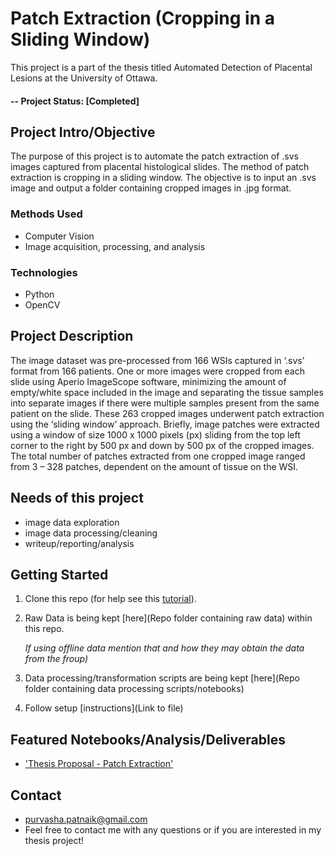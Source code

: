 # Patch Extraction (Cropping in a Sliding Window)
This project is a part of the thesis titled Automated Detection of Placental Lesions at the University of Ottawa.

#### -- Project Status: [Completed]

## Project Intro/Objective
The purpose of this project is to automate the patch extraction of .svs images captured from placental histological slides. The method of patch extraction is cropping in a sliding window. The objective is to input an .svs image and output a folder containing cropped images in .jpg format.

### Methods Used
* Computer Vision
* Image acquisition, processing, and analysis

### Technologies
* Python
* OpenCV

## Project Description
The image dataset was pre-processed from 166 WSIs captured in ‘.svs’ format from 166 patients. One or more images were cropped from each slide using Aperio ImageScope software, minimizing the amount of empty/white space included in the image and separating the tissue samples into separate images if there were multiple samples present from the same patient on the slide. These 263 cropped images underwent patch extraction using the ‘sliding window’ approach. Briefly, image patches were extracted using a window of size 1000 x 1000 pixels (px) sliding from the top left corner to the right by 500 px and down by 500 px of the cropped images. The total number of patches extracted from one cropped image ranged from 3 – 328 patches, dependent on the amount of tissue on the WSI. 

## Needs of this project
- image data exploration
- image data processing/cleaning
- writeup/reporting/analysis

## Getting Started

1. Clone this repo (for help see this [tutorial](https://help.github.com/articles/cloning-a-repository/)).
2. Raw Data is being kept [here](Repo folder containing raw data) within this repo.

    *If using offline data mention that and how they may obtain the data from the froup)*
    
3. Data processing/transformation scripts are being kept [here](Repo folder containing data processing scripts/notebooks) 

5. Follow setup [instructions](Link to file)

## Featured Notebooks/Analysis/Deliverables
* ['Thesis Proposal - Patch Extraction'](link)



## Contact
* purvasha.patnaik@gmail.com
* Feel free to contact me with any questions or if you are interested in my thesis project!
